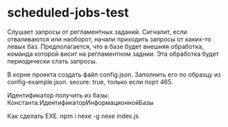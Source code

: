 # scheduled-jobs-test
Слушает запросы от регламентных заданий. Сигналит, если отваливаются или наоборот, начали приходить запросы от каких-то левых баз.
Предполагается, что в базе будет внешняя обработка, команда которой висит на регламентном заднии. Эта обработка будет периодически слать запросы.

В корне проекта создать файл config.json. Заполнить его по образцу из config-example.json.
secure: true, только если порт 465.

Идентификатор получить из базы: Константа.ИдентификаторИнформационнойБазы

Как сделать EXE.
npm i nexe -g
nexe index.js
